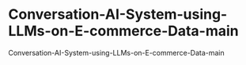 # Conversation-AI-System-using-LLMs-on-E-commerce-Data-main
Conversation-AI-System-using-LLMs-on-E-commerce-Data-main
